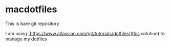 # macdotfiles

This is bare git repository 

I am using [https://www.atlassian.com/git/tutorials/dotfiles](this solution) to manage my dotfiles
